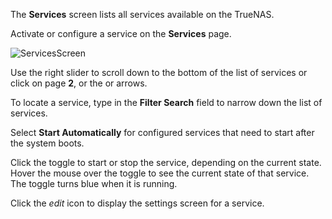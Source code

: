 &NewLine;

The **Services** screen lists all services available on the TrueNAS.

Activate or configure a service on the **Services** page.

![ServicesScreen](/images/CORE/Services/ServicesScreen.png "System Services")

Use the right slider to scroll down to the bottom of the list of services or click on page **2**, or the <span class="iconify" data-icon="dashicons:arrow-right-alt2"></span> or <span class="iconify" data-icon="ci:last-page"></span> arrows.

To locate a service, type in the **Filter Search** field to narrow down the list of services.

Select **Start Automatically** for configured services that need to start after the system boots.

Click the toggle to start or stop the service, depending on the current state. Hover the mouse over the toggle to see the current state of that service. The toggle turns blue when it is running.

Click the <i class="material-icons" aria-hidden="true" title="Configure">edit</i> icon to display the settings screen for a service.